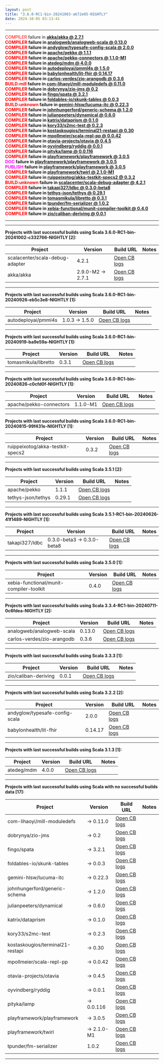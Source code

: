 ```yaml
---
layout: post
title: "3.6.0-RC1-bin-20241003-a672e05-NIGHTLY"
date: 2024-10-05 03:13:41
---
```


<hr>
<span style="color:red">COMPILER</span> failure in <span style="font-weight:bold"><a href="https://github.com/VirtusLab/community-build3/actions/runs/11188168707/job/31106994380">akka/akka @ 2.7.1</a><br>
<span style="color:red">COMPILER</span> failure in <span style="font-weight:bold"><a href="https://github.com/VirtusLab/community-build3/actions/runs/11188168707/job/31107008350">analogweb/analogweb-scala @ 0.13.0</a><br>
<span style="color:red">COMPILER</span> failure in <span style="font-weight:bold"><a href="https://github.com/VirtusLab/community-build3/actions/runs/11188168707/job/31107009970">andyglow/typesafe-config-scala @ 2.0.0</a><br>
<span style="color:red">COMPILER</span> failure in <span style="font-weight:bold"><a href="https://github.com/VirtusLab/community-build3/actions/runs/11188168707/job/31107013025">apache/pekko @ 1.1.1</a><br>
<span style="color:red">COMPILER</span> failure in <span style="font-weight:bold"><a href="https://github.com/VirtusLab/community-build3/actions/runs/11188168707/job/31107014009">apache/pekko-connectors @ 1.1.0-M1</a><br>
<span style="color:red">COMPILER</span> failure in <span style="font-weight:bold"><a href="https://github.com/VirtusLab/community-build3/actions/runs/11188168707/job/31107031082">atedeg/mdm @ 4.0.0</a><br>
<span style="color:red">COMPILER</span> failure in <span style="font-weight:bold"><a href="https://github.com/VirtusLab/community-build3/actions/runs/11188168707/job/31107034421">autodeployai/pmml4s @ 1.5.0</a><br>
<span style="color:red">COMPILER</span> failure in <span style="font-weight:bold"><a href="https://github.com/VirtusLab/community-build3/actions/runs/11188168707/job/31107037199">babylonhealth/lit-fhir @ 0.14.17</a><br>
<span style="color:red">COMPILER</span> failure in <span style="font-weight:bold"><a href="https://github.com/VirtusLab/community-build3/actions/runs/11188168707/job/31107050073">carlos-verdes/zio-arangodb @ 0.3.6</a><br>
<span style="color:red">BUILD:mill</span> failure in <span style="font-weight:bold"><a href="https://github.com/VirtusLab/community-build3/actions/runs/11188168707/job/31107071257">com-lihaoyi/mill-moduledefs @ 0.11.0</a><br>
<span style="color:red">COMPILER</span> failure in <span style="font-weight:bold"><a href="https://github.com/VirtusLab/community-build3/actions/runs/11188168707/job/31107123728">dobrynya/zio-jms @ 0.2</a><br>
<span style="color:red">COMPILER</span> failure in <span style="font-weight:bold"><a href="https://github.com/VirtusLab/community-build3/actions/runs/11188168707/job/31106977611">fingo/spata @ 3.2.1</a><br>
<span style="color:red">COMPILER</span> failure in <span style="font-weight:bold"><a href="https://github.com/VirtusLab/community-build3/actions/runs/11188168707/job/31106980907">foldables-io/skunk-tables @ 0.0.3</a><br>
<span style="color:red">BUILD:unknown</span> failure in <span style="font-weight:bold"><a href="https://github.com/VirtusLab/community-build3/actions/runs/11188118408/job/31106499063">gemini-hlsw/lucuma-itc @ 0.22.3</a><br>
<span style="color:red">COMPILER</span> failure in <span style="font-weight:bold"><a href="https://github.com/VirtusLab/community-build3/actions/runs/11188118408/job/31106412515">johnhungerford/generic-schema @ 1.2.0</a><br>
<span style="color:red">COMPILER</span> failure in <span style="font-weight:bold"><a href="https://github.com/VirtusLab/community-build3/actions/runs/11188118408/job/31106420145">julianpeeters/dynamical @ 0.6.0</a><br>
<span style="color:red">COMPILER</span> failure in <span style="font-weight:bold"><a href="https://github.com/VirtusLab/community-build3/actions/runs/11188168707/job/31107085471">katrix/dataprism @ 0.1.0</a><br>
<span style="color:red">COMPILER</span> failure in <span style="font-weight:bold"><a href="https://github.com/VirtusLab/community-build3/actions/runs/11188168707/job/31107102043">kory33/s2mc-test @ 0.2.3</a><br>
<span style="color:red">COMPILER</span> failure in <span style="font-weight:bold"><a href="https://github.com/VirtusLab/community-build3/actions/runs/11188168707/job/31107102522">kostaskougios/terminal21-restapi @ 0.30</a><br>
<span style="color:red">COMPILER</span> failure in <span style="font-weight:bold"><a href="https://github.com/VirtusLab/community-build3/actions/runs/11188168707/job/31106987074">mpollmeier/scala-repl-pp @ 0.0.42</a><br>
<span style="color:red">COMPILER</span> failure in <span style="font-weight:bold"><a href="https://github.com/VirtusLab/community-build3/actions/runs/11188168707/job/31107013800">otavia-projects/otavia @ 0.4.5</a><br>
<span style="color:red">COMPILER</span> failure in <span style="font-weight:bold"><a href="https://github.com/VirtusLab/community-build3/actions/runs/11188118408/job/31106495226">oyvindberg/ryddig @ 0.0.1</a><br>
<span style="color:red">COMPILER</span> failure in <span style="font-weight:bold"><a href="https://github.com/VirtusLab/community-build3/actions/runs/11188168707/job/31107030256">pityka/lamp @ 0.0.116</a><br>
<span style="color:red">COMPILER</span> failure in <span style="font-weight:bold"><a href="https://github.com/VirtusLab/community-build3/actions/runs/11188168707/job/31107041170">playframework/playframework @ 3.0.5</a><br>
<span style="color:magenta">DOC     </span> failure in <span style="font-weight:bold"><a href="https://github.com/VirtusLab/community-build3/actions/runs/11188168707/job/31107041170">playframework/playframework @ 3.0.5</a><br>
<span style="color:magenta">PUBLISH </span> failure in <span style="font-weight:bold"><a href="https://github.com/VirtusLab/community-build3/actions/runs/11188168707/job/31107041170">playframework/playframework @ 3.0.5</a><br>
<span style="color:red">COMPILER</span> failure in <span style="font-weight:bold"><a href="https://github.com/VirtusLab/community-build3/actions/runs/11188168707/job/31107042652">playframework/twirl @ 2.1.0-M1</a><br>
<span style="color:red">COMPILER</span> failure in <span style="font-weight:bold"><a href="https://github.com/VirtusLab/community-build3/actions/runs/11188168707/job/31107076275">ruippeixotog/akka-testkit-specs2 @ 0.3.2</a><br>
<span style="color:red">BUILD:unknown</span> failure in <span style="font-weight:bold"><a href="https://github.com/VirtusLab/community-build3/actions/runs/11188168707/job/31107106255">scalacenter/scala-debug-adapter @ 4.2.1</a><br>
<span style="color:red">COMPILER</span> failure in <span style="font-weight:bold"><a href="https://github.com/VirtusLab/community-build3/actions/runs/11188168707/job/31107006038">takapi327/ldbc @ 0.3.0-beta8</a><br>
<span style="color:red">COMPILER</span> failure in <span style="font-weight:bold"><a href="https://github.com/VirtusLab/community-build3/actions/runs/11188168707/job/31107008889">tethys-json/tethys @ 0.29.1</a><br>
<span style="color:red">COMPILER</span> failure in <span style="font-weight:bold"><a href="https://github.com/VirtusLab/community-build3/actions/runs/11188168707/job/31107023322">tomasmikula/libretto @ 0.3.1</a><br>
<span style="color:red">COMPILER</span> failure in <span style="font-weight:bold"><a href="https://github.com/VirtusLab/community-build3/actions/runs/11188168707/job/31107032415">tpunder/fm-serializer @ 1.0.2</a><br>
<span style="color:red">COMPILER</span> failure in <span style="font-weight:bold"><a href="https://github.com/VirtusLab/community-build3/actions/runs/11188118408/job/31106465675">xebia-functional/munit-compiler-toolkit @ 0.4.0</a><br>
<span style="color:red">COMPILER</span> failure in <span style="font-weight:bold"><a href="https://github.com/VirtusLab/community-build3/actions/runs/11188168707/job/31107105659">zio/caliban-deriving @ 0.0.1</a><br>
<hr>
<hr>
Projects with last successful builds using Scala <span style="font-weight:bold">3.6.0-RC1-bin-20241002-c332766-NIGHTLY</span> [2]:<br>

| Project | Version | Build URL | Notes |
| ------- | ------- | --------- | ----- |
| scalacenter/scala-debug-adapter | 4.2.1 | [Open CB logs](https://github.com/VirtusLab/community-build3/actions/runs/11188168707/job/31107106255) |  |
| akka/akka | 2.9.0-M2 -> 2.7.1 | [Open CB logs](https://github.com/VirtusLab/community-build3/actions/runs/11188168707/job/31106994380) |  |
<hr>
Projects with last successful builds using Scala <span style="font-weight:bold">3.6.0-RC1-bin-20240926-eb5c3e8-NIGHTLY</span> [1]:<br>

| Project | Version | Build URL | Notes |
| ------- | ------- | --------- | ----- |
| autodeployai/pmml4s | 1.0.3 -> 1.5.0 | [Open CB logs](https://github.com/VirtusLab/community-build3/actions/runs/11188168707/job/31107034421) |  |
<hr>
Projects with last successful builds using Scala <span style="font-weight:bold">3.6.0-RC1-bin-20240919-ba9e59a-NIGHTLY</span> [1]:<br>

| Project | Version | Build URL | Notes |
| ------- | ------- | --------- | ----- |
| tomasmikula/libretto | 0.3.1 | [Open CB logs](https://github.com/VirtusLab/community-build3/actions/runs/11188168707/job/31107023322) |  |
<hr>
Projects with last successful builds using Scala <span style="font-weight:bold">3.6.0-RC1-bin-20240826-c0cfd0f-NIGHTLY</span> [1]:<br>

| Project | Version | Build URL | Notes |
| ------- | ------- | --------- | ----- |
| apache/pekko-connectors | 1.1.0-M1 | [Open CB logs](https://github.com/VirtusLab/community-build3/actions/runs/11188168707/job/31107014009) |  |
<hr>
Projects with last successful builds using Scala <span style="font-weight:bold">3.6.0-RC1-bin-20240815-99f431e-NIGHTLY</span> [1]:<br>

| Project | Version | Build URL | Notes |
| ------- | ------- | --------- | ----- |
| ruippeixotog/akka-testkit-specs2 | 0.3.2 | [Open CB logs](https://github.com/VirtusLab/community-build3/actions/runs/11188168707/job/31107076275) |  |
<hr>
Projects with last successful builds using Scala <span style="font-weight:bold">3.5.1</span> [2]:<br>

| Project | Version | Build URL | Notes |
| ------- | ------- | --------- | ----- |
| apache/pekko | 1.1.1 | [Open CB logs](https://github.com/VirtusLab/community-build3/actions/runs/11188168707/job/31107013025) |  |
| tethys-json/tethys | 0.29.1 | [Open CB logs](https://github.com/VirtusLab/community-build3/actions/runs/11188168707/job/31107008889) |  |
<hr>
Projects with last successful builds using Scala <span style="font-weight:bold">3.5.1-RC1-bin-20240626-41f1489-NIGHTLY</span> [1]:<br>

| Project | Version | Build URL | Notes |
| ------- | ------- | --------- | ----- |
| takapi327/ldbc | 0.3.0-beta3 -> 0.3.0-beta8 | [Open CB logs](https://github.com/VirtusLab/community-build3/actions/runs/11188168707/job/31107006038) |  |
<hr>
Projects with last successful builds using Scala <span style="font-weight:bold">3.5.0</span> [1]:<br>

| Project | Version | Build URL | Notes |
| ------- | ------- | --------- | ----- |
| xebia-functional/munit-compiler-toolkit | 0.4.0 | [Open CB logs](https://github.com/VirtusLab/community-build3/actions/runs/11188118408/job/31106465675) |  |
<hr>
Projects with last successful builds using Scala <span style="font-weight:bold">3.3.4-RC1-bin-20240711-0c6fdea-NIGHTLY</span> [2]:<br>

| Project | Version | Build URL | Notes |
| ------- | ------- | --------- | ----- |
| analogweb/analogweb-scala | 0.13.0 | [Open CB logs](https://github.com/VirtusLab/community-build3/actions/runs/11188168707/job/31107008350) |  |
| carlos-verdes/zio-arangodb | 0.3.6 | [Open CB logs](https://github.com/VirtusLab/community-build3/actions/runs/11188168707/job/31107050073) |  |
<hr>
Projects with last successful builds using Scala <span style="font-weight:bold">3.3.3</span> [1]:<br>

| Project | Version | Build URL | Notes |
| ------- | ------- | --------- | ----- |
| zio/caliban-deriving | 0.0.1 | [Open CB logs](https://github.com/VirtusLab/community-build3/actions/runs/11188168707/job/31107105659) |  |
<hr>
Projects with last successful builds using Scala <span style="font-weight:bold">3.2.2</span> [2]:<br>

| Project | Version | Build URL | Notes |
| ------- | ------- | --------- | ----- |
| andyglow/typesafe-config-scala | 2.0.0 | [Open CB logs](https://github.com/VirtusLab/community-build3/actions/runs/11188168707/job/31107009970) |  |
| babylonhealth/lit-fhir | 0.14.17 | [Open CB logs](https://github.com/VirtusLab/community-build3/actions/runs/11188168707/job/31107037199) |  |
<hr>
Projects with last successful builds using Scala <span style="font-weight:bold">3.1.3</span> [1]:<br>

| Project | Version | Build URL | Notes |
| ------- | ------- | --------- | ----- |
| atedeg/mdm | 4.0.0 | [Open CB logs](https://github.com/VirtusLab/community-build3/actions/runs/11188168707/job/31107031082) |  |
<hr>
Projects with last successful builds using Scala <span style="font-weight:bold">with no successful builds data</span> [17]:<br>

| Project | Version | Build URL | Notes |
| ------- | ------- | --------- | ----- |
| com-lihaoyi/mill-moduledefs |  -> 0.11.0 | [Open CB logs](https://github.com/VirtusLab/community-build3/actions/runs/11188168707/job/31107071257) |  |
| dobrynya/zio-jms |  -> 0.2 | [Open CB logs](https://github.com/VirtusLab/community-build3/actions/runs/11188168707/job/31107123728) |  |
| fingo/spata |  -> 3.2.1 | [Open CB logs](https://github.com/VirtusLab/community-build3/actions/runs/11188168707/job/31106977611) |  |
| foldables-io/skunk-tables |  -> 0.0.3 | [Open CB logs](https://github.com/VirtusLab/community-build3/actions/runs/11188168707/job/31106980907) |  |
| gemini-hlsw/lucuma-itc |  -> 0.22.3 | [Open CB logs](https://github.com/VirtusLab/community-build3/actions/runs/11188118408/job/31106499063) |  |
| johnhungerford/generic-schema |  -> 1.2.0 | [Open CB logs](https://github.com/VirtusLab/community-build3/actions/runs/11188118408/job/31106412515) |  |
| julianpeeters/dynamical |  -> 0.6.0 | [Open CB logs](https://github.com/VirtusLab/community-build3/actions/runs/11188118408/job/31106420145) |  |
| katrix/dataprism |  -> 0.1.0 | [Open CB logs](https://github.com/VirtusLab/community-build3/actions/runs/11188168707/job/31107085471) |  |
| kory33/s2mc-test |  -> 0.2.3 | [Open CB logs](https://github.com/VirtusLab/community-build3/actions/runs/11188168707/job/31107102043) |  |
| kostaskougios/terminal21-restapi |  -> 0.30 | [Open CB logs](https://github.com/VirtusLab/community-build3/actions/runs/11188168707/job/31107102522) |  |
| mpollmeier/scala-repl-pp |  -> 0.0.42 | [Open CB logs](https://github.com/VirtusLab/community-build3/actions/runs/11188168707/job/31106987074) |  |
| otavia-projects/otavia |  -> 0.4.5 | [Open CB logs](https://github.com/VirtusLab/community-build3/actions/runs/11188168707/job/31107013800) |  |
| oyvindberg/ryddig |  -> 0.0.1 | [Open CB logs](https://github.com/VirtusLab/community-build3/actions/runs/11188118408/job/31106495226) |  |
| pityka/lamp |  -> 0.0.116 | [Open CB logs](https://github.com/VirtusLab/community-build3/actions/runs/11188168707/job/31107030256) |  |
| playframework/playframework |  -> 3.0.5 | [Open CB logs](https://github.com/VirtusLab/community-build3/actions/runs/11188168707/job/31107041170) |  |
| playframework/twirl |  -> 2.1.0-M1 | [Open CB logs](https://github.com/VirtusLab/community-build3/actions/runs/11188168707/job/31107042652) |  |
| tpunder/fm-serializer | 1.0.2 | [Open CB logs](https://github.com/VirtusLab/community-build3/actions/runs/11188168707/job/31107032415) |  |
<hr>
